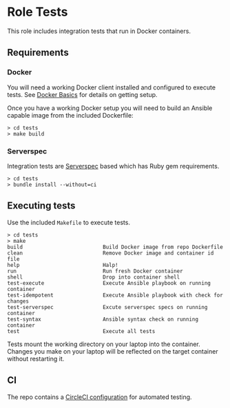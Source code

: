# Role Tests

This role includes integration tests that run in Docker containers.

## Requirements

### Docker

You will need a working Docker client installed and configured to execute tests. See [Docker Basics](DockerBasics.md) for details on getting setup.

Once you have a working Docker setup you will need to build an Ansible capable image from the included Dockerfile:

```
> cd tests
> make build
```

### Serverspec

Integration tests are [Serverspec](http://serverspec.org/) based which has Ruby gem requirements.

```
> cd tests
> bundle install --without=ci
```

## Executing tests

Use the included `Makefile` to execute tests.

```
> cd tests
> make
build                          Build Docker image from repo Dockerfile
clean                          Remove Docker image and container id file
help                           Halp!
run                            Run fresh Docker container
shell                          Drop into container shell
test-execute                   Execute Ansible playbook on running container
test-idempotent                Execute Ansible playbook with check for changes
test-serverspec                Excute serverspec specs on running container
test-syntax                    Ansible syntax check on running container
test                           Execute all tests
```

Tests mount the working directory on your laptop into the container. Changes you make on your laptop will be reflected on the target container without restarting it.

## CI

The repo contains a [CircleCI configuration](../circle.yml) for automated testing.
